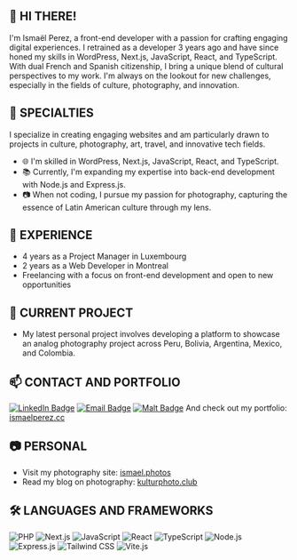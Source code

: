 ## 👋 HI THERE!

I'm Ismaël Perez, a front-end developer with a passion for crafting engaging digital experiences. 
I retrained as a developer 3 years ago and have since honed my skills in WordPress, Next.js, JavaScript, React, and TypeScript. 
With dual French and Spanish citizenship, I bring a unique blend of cultural perspectives to my work. 
I'm always on the lookout for new challenges, especially in the fields of culture, photography, and innovation.

## 🔭 SPECIALTIES

I specialize in creating engaging websites and am particularly drawn to projects in culture, photography, art, travel, and innovative tech fields.

- 🌐 I'm skilled in WordPress, Next.js, JavaScript, React, and TypeScript.
- 📚 Currently, I'm expanding my expertise into back-end development with Node.js and Express.js.
- 📷 When not coding, I pursue my passion for photography, capturing the essence of Latin American culture through my lens.

## 💼 EXPERIENCE

- 4 years as a Project Manager in Luxembourg
- 2 years as a Web Developer in Montreal
- Freelancing with a focus on front-end development and open to new opportunities

## 🌟 CURRENT PROJECT

- My latest personal project involves developing a platform to showcase an analog photography project across Peru, Bolivia, Argentina, Mexico, and Colombia.

## 📫 CONTACT AND PORTFOLIO

[![LinkedIn Badge](https://img.shields.io/badge/-LinkedIn-0077B5?style=flat&logo=LinkedIn&logoColor=white)](https://www.linkedin.com/in/ismael-jhri/)
[![Email Badge](https://img.shields.io/badge/-Email-D14836?style=flat&logo=gmail&logoColor=white)](mailto:ismael.jouhari@gmail.com)
[![Malt Badge](https://img.shields.io/badge/-Malt-F7DF1E?style=flat&logo=malt&logoColor=white)](https://www.malt.fr/profile/ismaeljouhariperez)
And check out my portfolio: [ismaelperez.cc](https://ismaelperez.cc)

## 📷 PERSONAL

- Visit my photography site: [ismael.photos](https://ismael.photos)
- Read my blog on photography: [kulturphoto.club](https://kulturphoto.club)

## 🛠️ LANGUAGES AND FRAMEWORKS

![PHP](https://img.shields.io/badge/-PHP-777BB4?style=flat&logo=php&logoColor=white)
![Next.js](https://img.shields.io/badge/-Next.js-000000?style=flat&logo=next.js&logoColor=white)
![JavaScript](https://img.shields.io/badge/-JavaScript-F7DF1E?style=flat&logo=javascript&logoColor=black)
![React](https://img.shields.io/badge/-React-61DAFB?style=flat&logo=react&logoColor=black)
![TypeScript](https://img.shields.io/badge/-TypeScript-3178C6?style=flat&logo=typescript&logoColor=white)
![Node.js](https://img.shields.io/badge/-Node.js-339933?style=flat&logo=node.js&logoColor=white)
![Express.js](https://img.shields.io/badge/-Express.js-000000?style=flat&logo=express&logoColor=white)
![Tailwind CSS](https://img.shields.io/badge/-Tailwind_CSS-38B2AC?style=flat&logo=tailwind-css&logoColor=white)
![Vite.js](https://img.shields.io/badge/-Vite.js-646cff?style=flat&logo=vite&logoColor=white)


